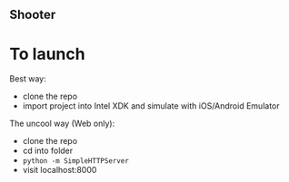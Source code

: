 ## Shooter

# To launch

Best way:

- clone the repo
- import project into Intel XDK and simulate with iOS/Android Emulator

The uncool way (Web only):

- clone the repo
- cd into folder
- `python -m SimpleHTTPServer`
- visit localhost:8000